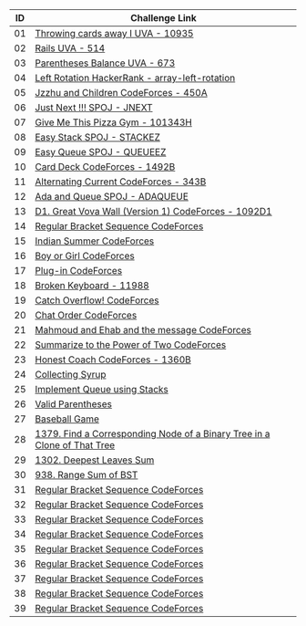 |ID|Challenge Link |
|--| ------------------|
|01|[Throwing cards away I UVA - 10935](https://onlinejudge.org/index.php?option=onlinejudge&Itemid=8&page=show_problem&problem=1876)|
|02|[Rails UVA - 514](https://vjudge.net/problem/UVA-514)|
|03|[Parentheses Balance UVA - 673](https://onlinejudge.org/index.php?option=onlinejudge&page=show_problem&problem=614)|
|04|[Left Rotation HackerRank - array-left-rotation](https://www.hackerrank.com/challenges/array-left-rotation/problem)|
|05|[Jzzhu and Children CodeForces - 450A](https://codeforces.com/problemset/problem/450/A)|
|06|[Just Next !!! SPOJ - JNEXT](https://www.spoj.com/problems/JNEXT/)|
|07|[Give Me This Pizza Gym - 101343H](https://codeforces.com/gym/101343/problem/H)|
|08|[Easy Stack SPOJ - STACKEZ](https://www.spoj.com/problems/STACKEZ/)|
|09|[Easy Queue SPOJ - QUEUEEZ](https://www.spoj.com/problems/QUEUEEZ/)|
|10|[Card Deck CodeForces - 1492B](https://codeforces.com/problemset/problem/1492/B)|
|11|[Alternating Current CodeForces - 343B](https://codeforces.com/problemset/problem/343/B)|
|12|[Ada and Queue SPOJ - ADAQUEUE](https://www.spoj.com/problems/ADAQUEUE/)|
|13|[D1. Great Vova Wall (Version 1) CodeForces - 1092D1](https://codeforces.com/contest/1092/problem/D1)|
|14|[Regular Bracket Sequence CodeForces](https://codeforces.com/contest/26/problem/B)|
|15|[Indian Summer CodeForces](https://codeforces.com/problemset/problem/44/A)|
|16|[Boy or Girl CodeForces](https://codeforces.com/problemset/problem/236/A)|
|17|[Plug-in CodeForces](https://codeforces.com/contest/81/problem/A)|
|18|[Broken Keyboard - 11988](https://onlinejudge.org/index.php?option=com_onlinejudge&Itemid=8&page=show_problem&problem=3139)|
|19|[Catch Overflow! CodeForces](https://codeforces.com/contest/1175/problem/B)|
|20|[Chat Order CodeForces](https://codeforces.com/contest/637/problem/B)|
|21|[Mahmoud and Ehab and the message CodeForces](https://codeforces.com/contest/959/problem/B)|
|22|[Summarize to the Power of Two CodeForces](https://codeforces.com/contest/1005/problem/C)|
|23|[Honest Coach CodeForces - 1360B](https://codeforces.com/contest/1360/problem/B)|
|24|[Collecting Syrup](https://codeforces.com/gym/103584/problem/D)|
|25|[Implement Queue using Stacks](https://leetcode.com/problems/implement-queue-using-stacks/)|
|26|[Valid Parentheses](https://leetcode.com/problems/valid-parentheses/)|
|27|[Baseball Game](https://leetcode.com/problems/baseball-game/)|
|28|[1379. Find a Corresponding Node of a Binary Tree in a Clone of That Tree](https://leetcode.com/problems/find-a-corresponding-node-of-a-binary-tree-in-a-clone-of-that-tree/)|
|29|[1302. Deepest Leaves Sum](https://leetcode.com/problems/deepest-leaves-sum/)|
|30|[938. Range Sum of BST](https://leetcode.com/problems/range-sum-of-bst/)|
|31|[Regular Bracket Sequence CodeForces](https://codeforces.com/contest/1092/problem/D1)|
|32|[Regular Bracket Sequence CodeForces](https://codeforces.com/contest/1092/problem/D1)|
|33|[Regular Bracket Sequence CodeForces](https://codeforces.com/contest/1092/problem/D1)|
|34|[Regular Bracket Sequence CodeForces](https://codeforces.com/contest/1092/problem/D1)|
|35|[Regular Bracket Sequence CodeForces](https://codeforces.com/contest/1092/problem/D1)|
|36|[Regular Bracket Sequence CodeForces](https://codeforces.com/contest/1092/problem/D1)|
|37|[Regular Bracket Sequence CodeForces](https://codeforces.com/contest/1092/problem/D1)|
|38|[Regular Bracket Sequence CodeForces](https://codeforces.com/contest/1092/problem/D1)|
|39|[Regular Bracket Sequence CodeForces](https://codeforces.com/contest/1092/problem/D1)|